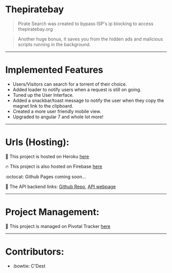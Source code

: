 # Thepiratebay

> Pirate Search was created to bypass ISP's ip blocking to access thepiratebay.org

> Another huge bonus, it saves you from the hidden ads and malicious scripts running in the background.
---


# Implemented Features

- Users/Visitors can search for a torrent of their choice.
- Added loader to notify users when a request is still on going.
- Tuned up the User Interface.
- Added a snackbar/toast message to notify the user when they copy the magnet link to the clipboard.
- Created a more user friendly mobile view.
- Upgraded to angular 7 and whole lot more!
---


# Urls (Hosting): 

:gem: This project is hosted on Heroku [here](http://thepiratebay1.herokuapp.com/)

:fire: This project is also hosted on Firebase [here](https://thepiratebay1.firebaseapp.com/)

:octocat: Github Pages coming soon...

:electric_plug: The API backend links: [Github Repo](https://github.com/appi147/thepiratebay), [API webpage](https://tpbc.herokuapp.com/)

---


# Project Management:

:briefcase: This project is managed on Pivotal Tracker [here](https://www.pivotaltracker.com/n/projects/2326048)

---


# Contributors:

- :bowtie: C'Dest
